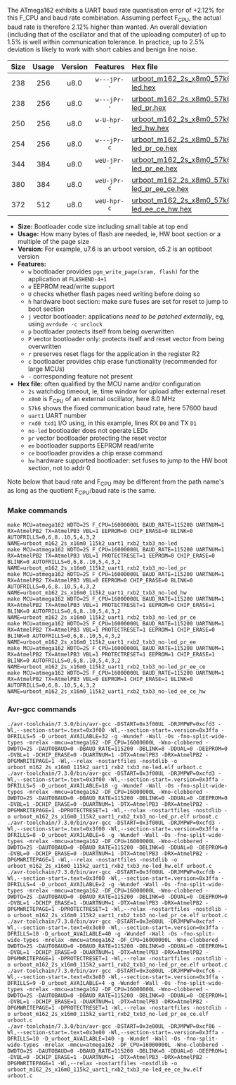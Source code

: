 The ATmega162 exhibits a UART baud rate quantisation error of +2.12% for this F_CPU and baud rate combination. Assuming perfect F<sub>CPU</sub>, the actual baud rate is therefore 2.12% higher than wanted. An overall deviation (including that of the oscillator and that of the uploading computer) of up to 1.5% is well within communication tolerance. In practice, up to 2.5% deviation is likely to work with short cables and benign line noise.

|Size|Usage|Version|Features|Hex file|
|:-:|:-:|:-:|:-:|:--|
|238|256|u8.0|`w---jPr--`|[urboot_m162_2s_x8m0_57k6_uart1_rxb2_txb3_no-led.hex](https://raw.githubusercontent.com/stefanrueger/urboot.hex/main/mcus/atmega162/watchdog_2_s/external_oscillator_x/%2B8m000000_hz/%2B%2B57k6_baud/uart1_rxb2_txb3/no-led/urboot_m162_2s_x8m0_57k6_uart1_rxb2_txb3_no-led.hex)|
|238|256|u8.0|`w---jPr--`|[urboot_m162_2s_x8m0_57k6_uart1_rxb2_txb3_no-led_pr.hex](https://raw.githubusercontent.com/stefanrueger/urboot.hex/main/mcus/atmega162/watchdog_2_s/external_oscillator_x/%2B8m000000_hz/%2B%2B57k6_baud/uart1_rxb2_txb3/no-led/urboot_m162_2s_x8m0_57k6_uart1_rxb2_txb3_no-led_pr.hex)|
|250|256|u8.0|`w-U-hpr--`|[urboot_m162_2s_x8m0_57k6_uart1_rxb2_txb3_no-led_hw.hex](https://raw.githubusercontent.com/stefanrueger/urboot.hex/main/mcus/atmega162/watchdog_2_s/external_oscillator_x/%2B8m000000_hz/%2B%2B57k6_baud/uart1_rxb2_txb3/no-led/urboot_m162_2s_x8m0_57k6_uart1_rxb2_txb3_no-led_hw.hex)|
|254|256|u8.0|`w---jPr-c`|[urboot_m162_2s_x8m0_57k6_uart1_rxb2_txb3_no-led_pr_ce.hex](https://raw.githubusercontent.com/stefanrueger/urboot.hex/main/mcus/atmega162/watchdog_2_s/external_oscillator_x/%2B8m000000_hz/%2B%2B57k6_baud/uart1_rxb2_txb3/no-led/urboot_m162_2s_x8m0_57k6_uart1_rxb2_txb3_no-led_pr_ce.hex)|
|344|384|u8.0|`weU-jPr--`|[urboot_m162_2s_x8m0_57k6_uart1_rxb2_txb3_no-led_pr_ee.hex](https://raw.githubusercontent.com/stefanrueger/urboot.hex/main/mcus/atmega162/watchdog_2_s/external_oscillator_x/%2B8m000000_hz/%2B%2B57k6_baud/uart1_rxb2_txb3/no-led/urboot_m162_2s_x8m0_57k6_uart1_rxb2_txb3_no-led_pr_ee.hex)|
|380|384|u8.0|`weU-jPr-c`|[urboot_m162_2s_x8m0_57k6_uart1_rxb2_txb3_no-led_pr_ee_ce.hex](https://raw.githubusercontent.com/stefanrueger/urboot.hex/main/mcus/atmega162/watchdog_2_s/external_oscillator_x/%2B8m000000_hz/%2B%2B57k6_baud/uart1_rxb2_txb3/no-led/urboot_m162_2s_x8m0_57k6_uart1_rxb2_txb3_no-led_pr_ee_ce.hex)|
|372|512|u8.0|`weU-hpr-c`|[urboot_m162_2s_x8m0_57k6_uart1_rxb2_txb3_no-led_ee_ce_hw.hex](https://raw.githubusercontent.com/stefanrueger/urboot.hex/main/mcus/atmega162/watchdog_2_s/external_oscillator_x/%2B8m000000_hz/%2B%2B57k6_baud/uart1_rxb2_txb3/no-led/urboot_m162_2s_x8m0_57k6_uart1_rxb2_txb3_no-led_ee_ce_hw.hex)|

- **Size:** Bootloader code size including small table at top end
- **Usage:** How many bytes of flash are needed, ie, HW boot section or a multiple of the page size
- **Version:** For example, u7.6 is an urboot version, o5.2 is an optiboot version
- **Features:**
  + `w` bootloader provides `pgm_write_page(sram, flash)` for the application at `FLASHEND-4+1`
  + `e` EEPROM read/write support
  + `U` checks whether flash pages need writing before doing so
  + `h` hardware boot section: make sure fuses are set for reset to jump to boot section
  + `j` vector bootloader: applications *need to be patched externally*, eg, using `avrdude -c urclock`
  + `p` bootloader protects itself from being overwritten
  + `P` vector bootloader only: protects itself and reset vector from being overwritten
  + `r` preserves reset flags for the application in the register R2
  + `c` bootloader provides chip erase functionality (recommended for large MCUs)
  + `-` corresponding feature not present
- **Hex file:** often qualified by the MCU name and/or configuration
  + `2s` watchdog timeout, ie, time window for upload after external reset
  + `x8m0` is F<sub>CPU</sub> of an external oscillator, here 8.0 MHz
  + `57k6` shows the fixed communication baud rate, here 57600 baud
  + `uart1` UART number
  + `rxd0 txd1` I/O using, in this example, lines RX `D0` and TX `D1`
  + `no-led` bootloader does not operate LEDs
  + `pr` vector bootloader protecting the reset vector
  + `ee` bootloader supports EEPROM read/write
  + `ce` bootloader provides a chip erase command
  + `hw` hardware supported bootloader: set fuses to jump to the HW boot section, not to addr 0


Note below that baud rate and F<sub>CPU</sub> may be different from the path name's as long as the quotient F<sub>CPU</sub>/baud rate is the same.

### Make commands
```
make MCU=atmega162 WDTO=2S F_CPU=16000000L BAUD_RATE=115200 UARTNUM=1 RX=AtmelPB2 TX=AtmelPB3 VBL=1 EEPROM=0 CHIP_ERASE=0 BLINK=0 AUTOFRILLS=0,6,8..10,5,4,3,2 NAME=urboot_m162_2s_x16m0_115k2_uart1_rxb2_txb3_no-led
make MCU=atmega162 WDTO=2S F_CPU=16000000L BAUD_RATE=115200 UARTNUM=1 RX=AtmelPB2 TX=AtmelPB3 VBL=1 PROTECTRESET=1 EEPROM=0 CHIP_ERASE=0 BLINK=0 AUTOFRILLS=0,6,8..10,5,4,3,2 NAME=urboot_m162_2s_x16m0_115k2_uart1_rxb2_txb3_no-led_pr
make MCU=atmega162 WDTO=2S F_CPU=16000000L BAUD_RATE=115200 UARTNUM=1 RX=AtmelPB2 TX=AtmelPB3 VBL=0 EEPROM=0 CHIP_ERASE=0 BLINK=0 AUTOFRILLS=0,6,8..10,5,4,3,2 NAME=urboot_m162_2s_x16m0_115k2_uart1_rxb2_txb3_no-led_hw
make MCU=atmega162 WDTO=2S F_CPU=16000000L BAUD_RATE=115200 UARTNUM=1 RX=AtmelPB2 TX=AtmelPB3 VBL=1 PROTECTRESET=1 EEPROM=0 CHIP_ERASE=1 BLINK=0 AUTOFRILLS=0,6,8..10,5,4,3,2 NAME=urboot_m162_2s_x16m0_115k2_uart1_rxb2_txb3_no-led_pr_ce
make MCU=atmega162 WDTO=2S F_CPU=16000000L BAUD_RATE=115200 UARTNUM=1 RX=AtmelPB2 TX=AtmelPB3 VBL=1 PROTECTRESET=1 EEPROM=1 CHIP_ERASE=0 BLINK=0 AUTOFRILLS=0,6,8..10,5,4,3,2 NAME=urboot_m162_2s_x16m0_115k2_uart1_rxb2_txb3_no-led_pr_ee
make MCU=atmega162 WDTO=2S F_CPU=16000000L BAUD_RATE=115200 UARTNUM=1 RX=AtmelPB2 TX=AtmelPB3 VBL=1 PROTECTRESET=1 EEPROM=1 CHIP_ERASE=1 BLINK=0 AUTOFRILLS=0,6,8..10,5,4,3,2 NAME=urboot_m162_2s_x16m0_115k2_uart1_rxb2_txb3_no-led_pr_ee_ce
make MCU=atmega162 WDTO=2S F_CPU=16000000L BAUD_RATE=115200 UARTNUM=1 RX=AtmelPB2 TX=AtmelPB3 VBL=0 EEPROM=1 CHIP_ERASE=1 BLINK=0 AUTOFRILLS=0,6,8..10,5,4,3,2 NAME=urboot_m162_2s_x16m0_115k2_uart1_rxb2_txb3_no-led_ee_ce_hw
```

### Avr-gcc commands
```
./avr-toolchain/7.3.0/bin/avr-gcc -DSTART=0x3f00UL -DRJMPWP=0xcfd3 -Wl,--section-start=.text=0x3f00 -Wl,--section-start=.version=0x3ffa -DFRILLS=5 -D_urboot_AVAILABLE=32 -g -Wundef -Wall -Os -fno-split-wide-types -mrelax -mmcu=atmega162 -DF_CPU=16000000L -Wno-clobbered -DWDTO=2S -DAUTOBAUD=0 -DBAUD_RATE=115200 -DBLINK=0 -DDUAL=0 -DEEPROM=0 -DVBL=1 -DCHIP_ERASE=0 -DUARTNUM=1 -DTX=AtmelPB3 -DRX=AtmelPB2 -DPGMWRITEPAGE=1 -Wl,--relax -nostartfiles -nostdlib -o urboot_m162_2s_x16m0_115k2_uart1_rxb2_txb3_no-led.elf urboot.c
./avr-toolchain/7.3.0/bin/avr-gcc -DSTART=0x3f00UL -DRJMPWP=0xcfd3 -Wl,--section-start=.text=0x3f00 -Wl,--section-start=.version=0x3ffa -DFRILLS=5 -D_urboot_AVAILABLE=18 -g -Wundef -Wall -Os -fno-split-wide-types -mrelax -mmcu=atmega162 -DF_CPU=16000000L -Wno-clobbered -DWDTO=2S -DAUTOBAUD=0 -DBAUD_RATE=115200 -DBLINK=0 -DDUAL=0 -DEEPROM=0 -DVBL=1 -DCHIP_ERASE=0 -DUARTNUM=1 -DTX=AtmelPB3 -DRX=AtmelPB2 -DPGMWRITEPAGE=1 -DPROTECTRESET=1 -Wl,--relax -nostartfiles -nostdlib -o urboot_m162_2s_x16m0_115k2_uart1_rxb2_txb3_no-led_pr.elf urboot.c
./avr-toolchain/7.3.0/bin/avr-gcc -DSTART=0x3f00UL -DRJMPWP=0xcfd3 -Wl,--section-start=.text=0x3f00 -Wl,--section-start=.version=0x3ffa -DFRILLS=8 -D_urboot_AVAILABLE=6 -g -Wundef -Wall -Os -fno-split-wide-types -mrelax -mmcu=atmega162 -DF_CPU=16000000L -Wno-clobbered -DWDTO=2S -DAUTOBAUD=0 -DBAUD_RATE=115200 -DBLINK=0 -DDUAL=0 -DEEPROM=0 -DVBL=0 -DCHIP_ERASE=0 -DUARTNUM=1 -DTX=AtmelPB3 -DRX=AtmelPB2 -DPGMWRITEPAGE=1 -Wl,--relax -nostartfiles -nostdlib -o urboot_m162_2s_x16m0_115k2_uart1_rxb2_txb3_no-led_hw.elf urboot.c
./avr-toolchain/7.3.0/bin/avr-gcc -DSTART=0x3f00UL -DRJMPWP=0xcfdb -Wl,--section-start=.text=0x3f00 -Wl,--section-start=.version=0x3ffa -DFRILLS=4 -D_urboot_AVAILABLE=2 -g -Wundef -Wall -Os -fno-split-wide-types -mrelax -mmcu=atmega162 -DF_CPU=16000000L -Wno-clobbered -DWDTO=2S -DAUTOBAUD=0 -DBAUD_RATE=115200 -DBLINK=0 -DDUAL=0 -DEEPROM=0 -DVBL=1 -DCHIP_ERASE=1 -DUARTNUM=1 -DTX=AtmelPB3 -DRX=AtmelPB2 -DPGMWRITEPAGE=1 -DPROTECTRESET=1 -Wl,--relax -nostartfiles -nostdlib -o urboot_m162_2s_x16m0_115k2_uart1_rxb2_txb3_no-led_pr_ce.elf urboot.c
./avr-toolchain/7.3.0/bin/avr-gcc -DSTART=0x3e80UL -DRJMPWP=0xcfaf -Wl,--section-start=.text=0x3e80 -Wl,--section-start=.version=0x3ffa -DFRILLS=10 -D_urboot_AVAILABLE=40 -g -Wundef -Wall -Os -fno-split-wide-types -mrelax -mmcu=atmega162 -DF_CPU=16000000L -Wno-clobbered -DWDTO=2S -DAUTOBAUD=0 -DBAUD_RATE=115200 -DBLINK=0 -DDUAL=0 -DEEPROM=1 -DVBL=1 -DCHIP_ERASE=0 -DUARTNUM=1 -DTX=AtmelPB3 -DRX=AtmelPB2 -DPGMWRITEPAGE=1 -DPROTECTRESET=1 -Wl,--relax -nostartfiles -nostdlib -o urboot_m162_2s_x16m0_115k2_uart1_rxb2_txb3_no-led_pr_ee.elf urboot.c
./avr-toolchain/7.3.0/bin/avr-gcc -DSTART=0x3e80UL -DRJMPWP=0xcfc6 -Wl,--section-start=.text=0x3e80 -Wl,--section-start=.version=0x3ffa -DFRILLS=9 -D_urboot_AVAILABLE=4 -g -Wundef -Wall -Os -fno-split-wide-types -mrelax -mmcu=atmega162 -DF_CPU=16000000L -Wno-clobbered -DWDTO=2S -DAUTOBAUD=0 -DBAUD_RATE=115200 -DBLINK=0 -DDUAL=0 -DEEPROM=1 -DVBL=1 -DCHIP_ERASE=1 -DUARTNUM=1 -DTX=AtmelPB3 -DRX=AtmelPB2 -DPGMWRITEPAGE=1 -DPROTECTRESET=1 -Wl,--relax -nostartfiles -nostdlib -o urboot_m162_2s_x16m0_115k2_uart1_rxb2_txb3_no-led_pr_ee_ce.elf urboot.c
./avr-toolchain/7.3.0/bin/avr-gcc -DSTART=0x3e00UL -DRJMPWP=0xcf86 -Wl,--section-start=.text=0x3e00 -Wl,--section-start=.version=0x3ffa -DFRILLS=10 -D_urboot_AVAILABLE=140 -g -Wundef -Wall -Os -fno-split-wide-types -mrelax -mmcu=atmega162 -DF_CPU=16000000L -Wno-clobbered -DWDTO=2S -DAUTOBAUD=0 -DBAUD_RATE=115200 -DBLINK=0 -DDUAL=0 -DEEPROM=1 -DVBL=0 -DCHIP_ERASE=1 -DUARTNUM=1 -DTX=AtmelPB3 -DRX=AtmelPB2 -DPGMWRITEPAGE=1 -Wl,--relax -nostartfiles -nostdlib -o urboot_m162_2s_x16m0_115k2_uart1_rxb2_txb3_no-led_ee_ce_hw.elf urboot.c
```

